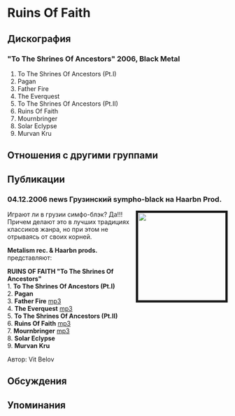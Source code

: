 # Ruins Of Faith



## Дискография

### "To The Shrines Of Ancestors" 2006, Black Metal

1. To The Shrines Of Ancestors (Pt.I) 
2. Pagan 
3. Father Fire
4. The Everquest
5. To The Shrines Of Ancestors (Pt.II) 
6. Ruins Of Faith
7. Mournbringer
8. Solar Eclypse 
9. Murvan Kru


## Отношения с другими группами


## Публикации

### 04.12.2006 news Грузинский sympho-black на Haarbn Prod.

<P><IMG height=200 alt="" hspace=0 src="/images/news_rus/2006.12/11020.jpg" width=200 align=right border=5>Играют ли в грузии симфо-блэк? Да!!! Причем делают это в лучших традициях классиков жанра, но при этом не отрываясь от своих корней.</P>
<P><STRONG>Metalism rec. & Haarbn prods.</STRONG> представляют:</P>
<P><STRONG>RUINS OF FAITH "To The Shrines Of Ancestors" <BR></STRONG>1. <STRONG>To The Shrines Of Ancestors (Pt.I) <BR></STRONG>2. <STRONG>Pagan <BR></STRONG>3. <STRONG>Father Fire</STRONG> <A href="http://metalism.hostvit.ru/Ruins_of_fate_03_Father_fire.mp3">mp3</A><BR>4. <STRONG>The Everquest</STRONG> <A href="http://metalism.hostvit.ru/Ruins_of_faith_04_Everquest-sample.mp3">mp3</A><BR>5. <STRONG>To The Shrines Of Ancestors (Pt.II) <BR></STRONG>6. <STRONG>Ruins Of Faith</STRONG> <A href="http://metalism.hostvit.ru/Ruins_of_Faith_06_Ruins_of_faith-sample.mp3">mp3</A> <BR>7. <STRONG>Mournbringer</STRONG> <A href="http://metalism.hostvit.ru/Ruins_of_faith_08_Solar_eclypse-sample.mp3">mp3</A><BR>8. <STRONG>Solar Eclypse <BR></STRONG>9. <STRONG>Murvan Kru</STRONG></P>
Автор: Vit Belov


## Обсуждения


## Упоминания

